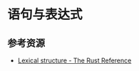 # 语句与表达式

<!--ts-->


<!-- Created by https://github.com/ekalinin/github-markdown-toc -->
<!-- Added by: runner, at: Fri Jun 17 16:18:16 UTC 2022 -->

<!--te-->

## 参考资源

- [Lexical structure - The Rust Reference](https://doc.rust-lang.org/stable/reference/lexical-structure.html)